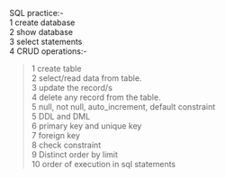 SQL practice:-     <br>
1 create database   <br>
2 show database    <br>
3 select statements   <br>
4 CRUD operations:-     <br>
>    1 create table    <br>
>   2 select/read data from table.    <br>
>    3 update the record/s         <br>
 >   4 delete any record from the table.    <br>
5 null, not null, auto_increment, default constraint    <br>
5 DDL and DML      <br>
6 primary key and unique key    <br>
7 foreign key                         <br>
8 check constraint                  <br>
9 Distinct order by limit                     <br>
10 order of execution in sql statements 
